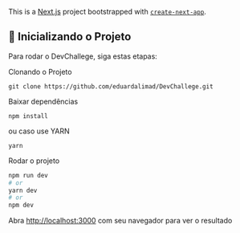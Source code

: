 This is a [Next.js](https://nextjs.org/) project bootstrapped with [`create-next-app`](https://github.com/vercel/next.js/tree/canary/packages/create-next-app).

## 🚀 Inicializando o Projeto

Para rodar o DevChallege, siga estas etapas:

Clonando o Projeto
```
git clone https://github.com/eduardalimad/DevChallege.git
```
Baixar dependências
``` 
npm install 
``` 
ou caso use YARN 
``` 
yarn 
```
Rodar o projeto 
```bash
npm run dev
# or
yarn dev
# or
npm dev
```

Abra [http://localhost:3000](http://localhost:3000) com seu navegador para ver o resultado





